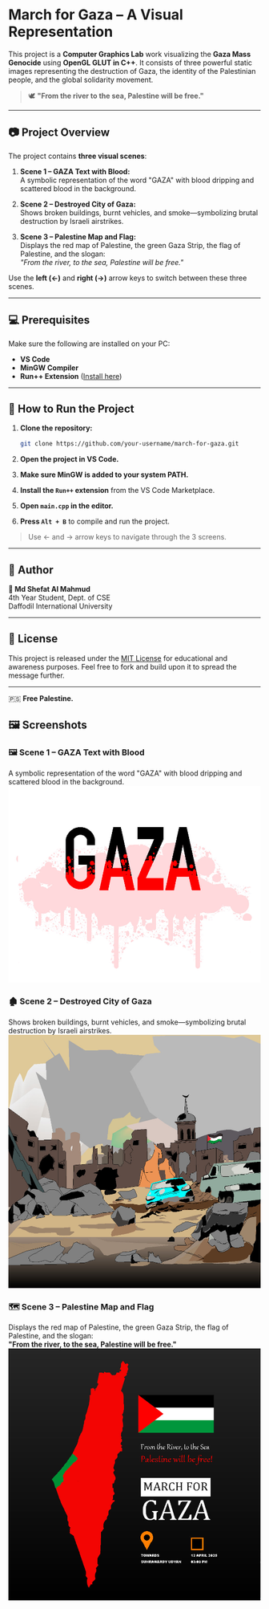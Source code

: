 # March for Gaza – A Visual Representation

This project is a **Computer Graphics Lab** work visualizing the **Gaza Mass Genocide** using **OpenGL GLUT in C++**. It consists of three powerful static images representing the destruction of Gaza, the identity of the Palestinian people, and the global solidarity movement.

> 🕊️ **"From the river to the sea, Palestine will be free."**

---

## 📷 Project Overview

The project contains **three visual scenes**:
1. **Scene 1 – GAZA Text with Blood:**  
   A symbolic representation of the word "GAZA" with blood dripping and scattered blood in the background.

2. **Scene 2 – Destroyed City of Gaza:**  
   Shows broken buildings, burnt vehicles, and smoke—symbolizing brutal destruction by Israeli airstrikes.

3. **Scene 3 – Palestine Map and Flag:**  
   Displays the red map of Palestine, the green Gaza Strip, the flag of Palestine, and the slogan:  
   *"From the river, to the sea, Palestine will be free."*

Use the **left (←)** and **right (→)** arrow keys to switch between these three scenes.

---

## 💻 Prerequisites

Make sure the following are installed on your PC:

- **VS Code**
- **MinGW Compiler**
- **Run++ Extension** ([Install here](https://marketplace.visualstudio.com/items?itemName=AlbinBD.run))

---

## 🚀 How to Run the Project

1. **Clone the repository:**
   ```bash
   git clone https://github.com/your-username/march-for-gaza.git
   ```

2. **Open the project in VS Code.**

3. **Make sure MinGW is added to your system PATH.**

4. **Install the `Run++` extension** from the VS Code Marketplace.

5. **Open `main.cpp` in the editor.**

6. **Press `Alt + B`** to compile and run the project.

> Use ← and → arrow keys to navigate through the 3 screens.

---

## 🙋 Author

**👤 Md Shefat Al Mahmud**  
4th Year Student, Dept. of CSE  
Daffodil International University

---

## 📜 License

This project is released under the [MIT License](LICENSE) for educational and awareness purposes. Feel free to fork and build upon it to spread the message further.

---

🇵🇸 **Free Palestine.**

## 🖼️ Screenshots

### 🖼️ Scene 1 – GAZA Text with Blood  
A symbolic representation of the word "GAZA" with blood dripping and scattered blood in the background.  
![Scene 1](screenshots/1.jpg)

### 🏚️ Scene 2 – Destroyed City of Gaza  
Shows broken buildings, burnt vehicles, and smoke—symbolizing brutal destruction by Israeli airstrikes.  
![Scene 2](screenshots/2.jpg)

### 🗺️ Scene 3 – Palestine Map and Flag  
Displays the red map of Palestine, the green Gaza Strip, the flag of Palestine, and the slogan:  
**"From the river, to the sea, Palestine will be free."**  
![Scene 3](screenshots/3.jpg)